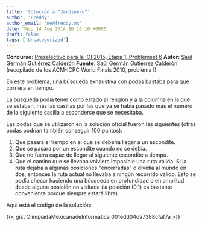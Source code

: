 ```yaml
---
title: 'Solución a "Jardinero"'
author: 'Freddy'
author_email: 'me@freddy.mx'
date: Thu, 14 Aug 2014 16:16:10 +0000
draft: false
tags: ['Uncategorized']
---
```


**Concurso:** [Preselectivo para la IOI 2015, Etapa 1, Problemset 6](https://omegaup.com/arena/IOI2015E1P6#problems/Jardinero) **Autor:** [Saúl Germán Gutiérrez Calderón](mailto:saul.g.gutierrez@gmail.com) **Fuente**: [Saúl Germán Gutiérrez Calderón](mailto:saul.g.gutierrez@gmail.com) (recopilado de los ACM-ICPC World Finals 2010, problema I)

En este problema, una búsqueda exhaustiva con podas bastaba para que corriera en tiempo.

La búsqueda podía tener como estado al renglón y a la columna en la que se estaban, más las casillas por las que ya se había pasado más el numero de la siguiente casilla a esconderse que se necesitaba.

Las podas que se utilizaron en la solución oficial fueron las siguientes (otras podas podrían también conseguir 100 puntos):

1.  Que pasara el tiempo en el que se debería llegar a un escondite.
2.  Que se pasara por un escondite cuando no se debía.
3.  Que no fuera capaz de llegar al siguiente escondite a tiempo.
4.  Que el camino que se llevaba volviera imposible una ruta válida. Si la ruta dejaba a algunas posiciones "encerradas" o dividía al mundo en dos, entonces la ruta actual no llevaba a ningún recorrido valido. Esto se podía checar haciendo una búsqueda en profundidad o en amplitud desde alguna posición no visitada (la posición (0,1) es bastante conveniente porque siempre estará libre).

Aquí está el código de la solución:

{{< gist OlimpiadaMexicanadeInformatica 001edd04da7388cfaf7a >}}